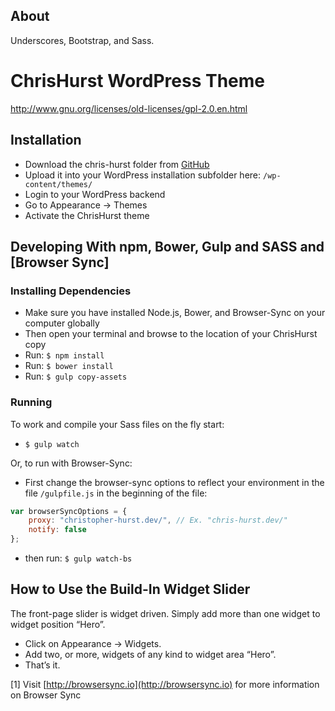 ## About

Underscores, Bootstrap, and Sass.
# ChrisHurst WordPress Theme

http://www.gnu.org/licenses/old-licenses/gpl-2.0.en.html

## Installation

- Download the chris-hurst folder from [GitHub](https://github.com/ChrisHursty/chris-hurst)
- Upload it into your WordPress installation subfolder here: `/wp-content/themes/`
- Login to your WordPress backend
- Go to Appearance → Themes
- Activate the ChrisHurst theme

## Developing With npm, Bower, Gulp and SASS and [Browser Sync]

### Installing Dependencies
- Make sure you have installed Node.js, Bower, and Browser-Sync on your computer globally
- Then open your terminal and browse to the location of your ChrisHurst copy
- Run: `$ npm install`
- Run: `$ bower install`
- Run: `$ gulp copy-assets`

### Running
To work and compile your Sass files on the fly start:

- `$ gulp watch`

Or, to run with Browser-Sync:

- First change the browser-sync options to reflect your environment in the file `/gulpfile.js` in the beginning of the file:
```javascript
var browserSyncOptions = {
    proxy: "christopher-hurst.dev/", // Ex. "chris-hurst.dev/"
    notify: false
};
```
- then run: `$ gulp watch-bs`

## How to Use the Build-In Widget Slider

The front-page slider is widget driven. Simply add more than one widget to widget position “Hero”.
- Click on Appearance → Widgets.
- Add two, or more, widgets of any kind to widget area “Hero”.
- That’s it.

[1] Visit [http://browsersync.io](http://browsersync.io) for more information on Browser Sync